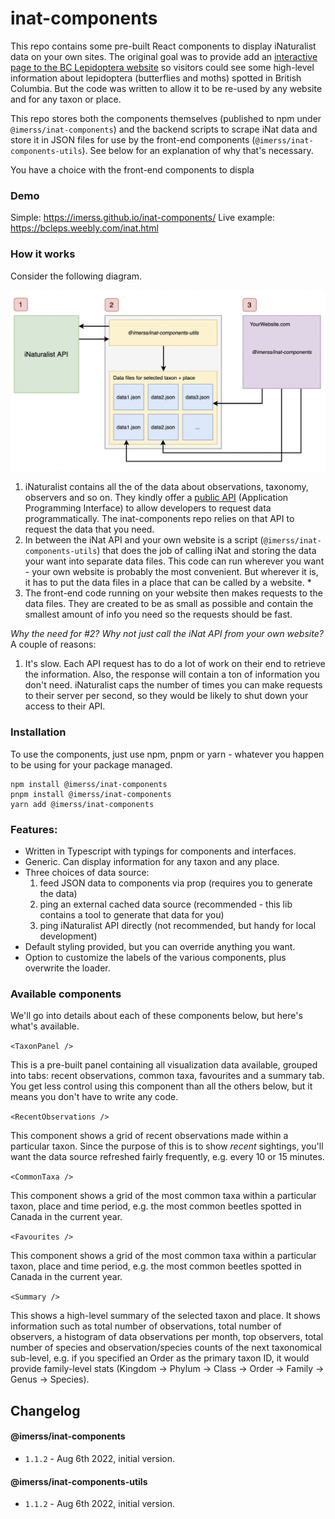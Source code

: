 # inat-components

This repo contains some pre-built React components to display iNaturalist data on your own sites. The original goal was to
provide add an [interactive page to the BC Lepidoptera website](https://bcleps.weebly.com/inat.html) so visitors could 
see some high-level information about lepidoptera (butterflies and moths) spotted in British Columbia. But the code 
was written to allow it to be re-used by any website and for any taxon or place.

This repo stores both the components themselves (published to npm under `@imerss/inat-components`) and the backend
scripts to scrape iNat data and store it in JSON files for use by the front-end components (`@imerss/inat-components-utils`).
See below for an explanation of why that's necessary.

You have a choice with the front-end components to displa

### Demo

Simple: https://imerss.github.io/inat-components/
Live example: https://bcleps.weebly.com/inat.html


### How it works

Consider the following diagram. 

![diagram](./resources/images/flow-diagram.png)

1. iNaturalist contains all the of the data about observations, taxonomy, observers and so on. They kindly offer a 
[public API](https://api.inaturalist.org/v1/docs/) (Application Programming Interface) to allow developers to request
data programmatically. The inat-components repo relies on that API to request the data that you need.
2. In between the iNat API and your own website is a script (`@imerss/inat-components-utils`) that does the job of calling
iNat and storing the data your want into separate data files. This code can run wherever you want - your own website 
is probably the most convenient. But wherever it is, it has to put the data files in a place that can be called by a
website. *
3. The front-end code running on your website then makes requests to the data files. They are created to be as small 
as possible and contain the smallest amount of info you need so the requests should be fast.

_Why the need for #2? Why not just call the iNat API from your own website?_ A couple of reasons: 
1. It's slow. Each API request has to do a lot of work on their end to retrieve the information. Also, the response will
contain a ton of information you don't need. 
iNaturalist caps the number of times you can make requests to their server per second, so they would be likely to shut down
your access to their API.


### Installation

To use the components, just use npm, pnpm or yarn - whatever you happen to be using for your package managed. 

```
npm install @imerss/inat-components
pnpm install @imerss/inat-components
yarn add @imerss/inat-components
```


### Features:

- Written in Typescript with typings for components and interfaces.
- Generic. Can display information for any taxon and any place.
- Three choices of data source:
    1. feed JSON data to components via prop (requires you to generate the data)
    2. ping an external cached data source (recommended - this lib contains a tool to generate that data for you)
    3. ping iNaturalist API directly (not recommended, but handy for local development)
- Default styling provided, but you can override anything you want.
- Option to customize the labels of the various components, plus overwrite the loader.


### Available components

We'll go into details about each of these components below, but here's what's available.

`<TaxonPanel />`

This is a pre-built panel containing all visualization data available, grouped into tabs: recent observations, common
taxa, favourites and a summary tab. You get less control using this component than all the others below, but it means
you don't have to write any code.

`<RecentObservations />`

This component shows a grid of recent observations made within a particular taxon. Since the purpose of this is to
show _recent_ sightings, you'll want the data source refreshed fairly frequently, e.g. every 10 or 15 minutes.

`<CommonTaxa />`

This component shows a grid of the most common taxa within a particular taxon, place and time period, e.g. the most
common beetles spotted in Canada in the current year.

`<Favourites />`

This component shows a grid of the most common taxa within a particular taxon, place and time period, e.g. the most
common beetles spotted in Canada in the current year.

`<Summary />`

This shows a high-level summary of the selected taxon and place. It shows information such as total number of
observations, total number of observers, a histogram of data observations per month, top observers, total number of
species and observation/species counts of the next taxonomical sub-level, e.g. if you specified an Order as the primary
taxon ID, it would provide family-level stats (Kingdom -> Phylum -> Class -> Order -> Family -> Genus -> Species).


## Changelog

#### @imerss/inat-components
 
- `1.1.2` - Aug 6th 2022, initial version.

#### @imerss/inat-components-utils

- `1.1.2` - Aug 6th 2022, initial version.
